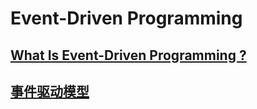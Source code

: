# Event-Driven Programming

## [What Is Event-Driven Programming ?](WhatIs.md)

## [事件驱动模型](model/README.md)